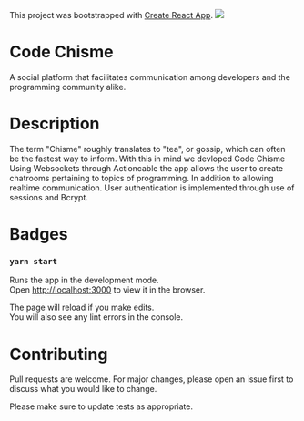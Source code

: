 This project was bootstrapped with [Create React App](https://github.com/facebook/create-react-app).
![](https://www.freelogodesign.org/file/app/client/thumb/2ccd8627-de7e-4481-80ac-a7b2ec5e9f00_1000x600-watermark.png?20201013)
# Code Chisme 
 A social platform that facilitates communication among developers and the programming community alike.
 
# Description

 The term "Chisme" roughly translates to "tea", or gossip, which can often be the fastest way to inform. With this in mind we devloped Code Chisme Using Websockets through Actioncable the app allows the user to create chatrooms pertaining to topics of programming. In addition to allowing realtime communication. User authentication is implemented through use of sessions and Bcrypt.
 
# Badges

### `yarn start`

Runs the app in the development mode.<br />
Open [http://localhost:3000](http://localhost:3000) to view it in the browser.

The page will reload if you make edits.<br />
You will also see any lint errors in the console.


# Contributing
Pull requests are welcome. For major changes, please open an issue first to discuss what you would like to change.

Please make sure to update tests as appropriate.


